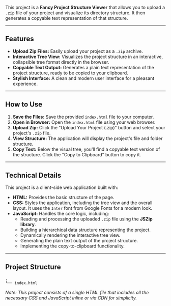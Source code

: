 This project is a **Fancy Project Structure Viewer** that allows you to upload a `.zip` file of your project and visualize its directory structure. It then generates a copyable text representation of that structure.

---

## Features

* **Upload Zip Files:** Easily upload your project as a `.zip` archive.
* **Interactive Tree View:** Visualizes the project structure in an interactive, collapsible tree format directly in the browser.
* **Copyable Text Output:** Generates a plain text representation of the project structure, ready to be copied to your clipboard.
* **Stylish Interface:** A clean and modern user interface for a pleasant experience.

---

## How to Use

1.  **Save the Files:** Save the provided `index.html` file to your computer.
2.  **Open in Browser:** Open the `index.html` file using your web browser.
3.  **Upload Zip:** Click the "Upload Your Project (.zip)" button and select your project's `.zip` file.
4.  **View Structure:** The application will display the project's file and folder structure.
5.  **Copy Text:** Below the visual tree, you'll find a copyable text version of the structure. Click the "Copy to Clipboard" button to copy it.

---

## Technical Details

This project is a client-side web application built with:

* **HTML:** Provides the basic structure of the page.
* **CSS:** Styles the application, including the tree view and the overall layout. It uses the `Inter` font from Google Fonts for a modern look.
* **JavaScript:** Handles the core logic, including:
    * Reading and processing the uploaded `.zip` file using the **JSZip library**.
    * Building a hierarchical data structure representing the project.
    * Dynamically rendering the interactive tree view.
    * Generating the plain text output of the project structure.
    * Implementing the copy-to-clipboard functionality.

---

## Project Structure

```
.
└── index.html
```
*Note: This project consists of a single HTML file that includes all the necessary CSS and JavaScript inline or via CDN for simplicity.*
